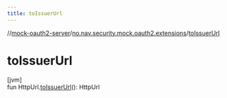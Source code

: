 ```yaml
---
title: toIssuerUrl
---
```

//[mock-oauth2-server](../../index.html)/[no.nav.security.mock.oauth2.extensions](index.html)/[toIssuerUrl](to-issuer-url.html)



# toIssuerUrl



[jvm]\
fun HttpUrl.[toIssuerUrl](to-issuer-url.html)(): HttpUrl




